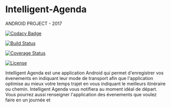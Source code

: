 # Intelligent-Agenda
ANDROID PROJECT - 2017

[![Codacy Badge](https://api.codacy.com/project/badge/Grade/53f0e02e3b2447768240d459b4842c8e)](https://www.codacy.com/app/ooussem/Intelligent-Agenda?utm_source=github.com&amp;utm_medium=referral&amp;utm_content=ooussem/Intelligent-Agenda&amp;utm_campaign=Badge_Grade)

[![Build Status](https://travis-ci.org/ooussem/Intelligent-Agenda.svg?branch=develop)](https://travis-ci.org/ooussem/Intelligent-Agenda)

[![Coverage Status](https://coveralls.io/repos/github/ooussem/Intelligent-Agenda/badge.svg?branch=develop)](https://coveralls.io/github/ooussem/Intelligent-Agenda?branch=develop)

[![License](https://img.shields.io/badge/license-Apache%20License%202.0-blue.svg?style=flat-square)](LICENSE)

Intelligent Agenda est une application Android qui permet d'enregistrer vos évenements en indiquant
leur mode de transport afin que l'application optimise au mieux votre temps trajet en vous indiquant le meilleurs itinéraire ou chemin.
Intelligent Agenda vous notifiera au moment idéal de départ.
Vous pourrez aussi renseigner l'application des évenements que voulez faire en un journée et





